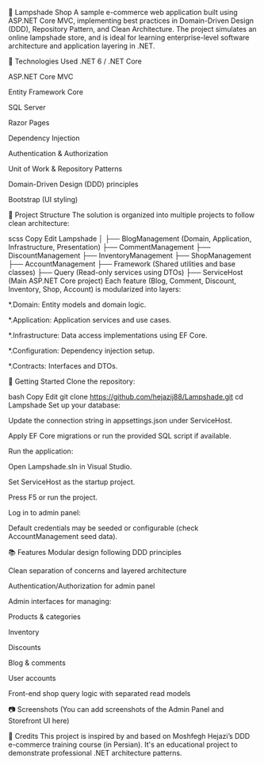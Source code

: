 🛒 Lampshade Shop
A sample e-commerce web application built using ASP.NET Core MVC, implementing best practices in Domain-Driven Design (DDD), Repository Pattern, and Clean Architecture. The project simulates an online lampshade store, and is ideal for learning enterprise-level software architecture and application layering in .NET.

🔧 Technologies Used
.NET 6 / .NET Core

ASP.NET Core MVC

Entity Framework Core

SQL Server

Razor Pages

Dependency Injection

Authentication & Authorization

Unit of Work & Repository Patterns

Domain-Driven Design (DDD) principles

Bootstrap (UI styling)

📁 Project Structure
The solution is organized into multiple projects to follow clean architecture:

scss
Copy
Edit
Lampshade
│
├── BlogManagement (Domain, Application, Infrastructure, Presentation)
├── CommentManagement
├── DiscountManagement
├── InventoryManagement
├── ShopManagement
├── AccountManagement
├── Framework (Shared utilities and base classes)
├── Query (Read-only services using DTOs)
├── ServiceHost (Main ASP.NET Core project)
Each feature (Blog, Comment, Discount, Inventory, Shop, Account) is modularized into layers:

*.Domain: Entity models and domain logic.

*.Application: Application services and use cases.

*.Infrastructure: Data access implementations using EF Core.

*.Configuration: Dependency injection setup.

*.Contracts: Interfaces and DTOs.

🚀 Getting Started
Clone the repository:

bash
Copy
Edit
git clone https://github.com/hejazij88/Lampshade.git
cd Lampshade
Set up your database:

Update the connection string in appsettings.json under ServiceHost.

Apply EF Core migrations or run the provided SQL script if available.

Run the application:

Open Lampshade.sln in Visual Studio.

Set ServiceHost as the startup project.

Press F5 or run the project.

Log in to admin panel:

Default credentials may be seeded or configurable (check AccountManagement seed data).

📚 Features
Modular design following DDD principles

Clean separation of concerns and layered architecture

Authentication/Authorization for admin panel

Admin interfaces for managing:

Products & categories

Inventory

Discounts

Blog & comments

User accounts

Front-end shop query logic with separated read models

📷 Screenshots
(You can add screenshots of the Admin Panel and Storefront UI here)

🙌 Credits
This project is inspired by and based on Moshfegh Hejazi’s DDD e-commerce training course (in Persian). It's an educational project to demonstrate professional .NET architecture patterns.

